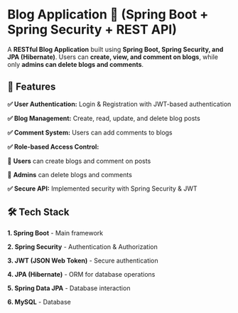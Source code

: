 # Blog Application 📝 (Spring Boot + Spring Security + REST API)

 A **RESTful Blog Application** built using **Spring Boot, Spring Security, and JPA (Hibernate)**. Users can **create, view, and comment on blogs**, while only **admins can delete blogs and comments**.

## 📌 Features
**✅ User Authentication:** Login & Registration with JWT-based authentication

**✅ Blog Management:** Create, read, update, and delete blog posts

**✅ Comment System:** Users can add comments to blogs

**✅ Role-based Access Control:**

   🔹    **Users** can create blogs and comment on posts
           
   🔹    **Admins** can delete blogs and comments

     
**✅ Secure API:** Implemented security with Spring Security & JWT

## 🛠️ Tech Stack
**1. Spring Boot** - Main framework

**2. Spring Security** - Authentication & Authorization

**3. JWT (JSON Web Token)** - Secure authentication

**4. JPA (Hibernate)** - ORM for database operations

**5. Spring Data JPA** - Database interaction

**6. MySQL** - Database




